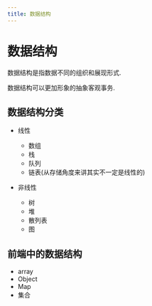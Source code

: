```yaml
---
title: 数据结构
---
```


# 数据结构
数据结构是指数据不同的组织和展现形式.

数据结构可以更加形象的抽象客观事务.

## 数据结构分类

- 线性
  - 数组
  - 栈
  - 队列
  - 链表(从存储角度来讲其实不一定是线性的)

- 非线性
  - 树
  - 堆
  - 散列表
  - 图

 ## 前端中的数据结构

 - array
 - Object
 - Map
 - 集合

